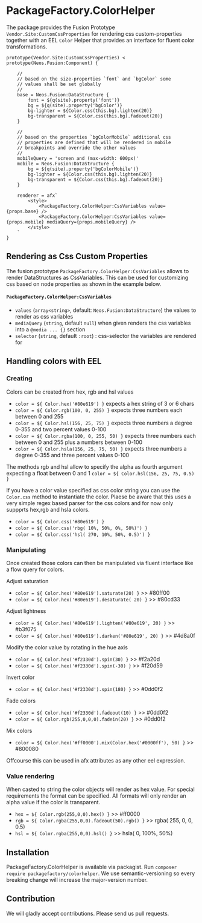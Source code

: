 # PackageFactory.ColorHelper

The package provides the Fusion Prototype `Vendor.Site:CustomCssProperties` 
for rendering css custom-properties together with an EEL `Color` Helper that
provides an interface for fluent color transformations. 

```
prototype(Vendor.Site:CustomCssProperties) < prototype(Neos.Fusion:Component) {

    //
    // based on the size-properties `font` and `bgColor` some
    // values shall be set globally
    // 
    base = Neos.Fusion:DataStructure {        
        font = ${q(site).property('font')}
        bg = ${q(site).property('bgColor')}
        bg-lighter = ${Color.css(this.bg).lighten(20)}
        bg-transparent = ${Color.css(this.bg).fadeout(20)}  
    }

    //
    // based on the properties `bgColorMobile` additional css
    // properties are defined that will be rendered in mobile 
    // breakpoints and override the other values 
    //  
    mobileQuery = 'screen and (max-width: 600px)'
    mobile = Neos.Fusion:DataStructure {
        bg = ${q(site).property('bgColorMobile')}
        bg-lighter = ${Color.css(this.bg).lighten(20)}
        bg-transparent = ${Color.css(this.bg).fadeout(20)}  
    }

    renderer = afx`
        <style>
            <PackageFactory.ColorHelper:CssVariables value={props.base} />
            <PackageFactory.ColorHelper:CssVariables value={props.mobile} mediaQuery={props.mobileQuery} />
        </style>
    `
}
```

## Rendering as Css Custom Properties

The fusion prototype `PackageFactory.ColorHelper:CssVariables` allows to 
render DataStructures as CssVariables. This can be used for customizing
css based on node properties as shown in the example below. 

#### `PackageFactory.ColorHelper:CssVariables`

- `values` (`array<string>`, default: `Neos.Fusion:DataStructure`) the values to render as css variables
- `mediaQuery` (`string`, default `null`) when given renders the css variables into a `@media ... {}` section 
- `selector` (`string`, default `:root`) : css-selector the variables are rendered for 

## Handling colors with EEL 

### Creating

Colors can be created from hex, rgb and hsl values
- `color = ${ Color.hex('#80e619') }`  expects a hex string of 3 or 6 chars
- `color = ${ Color.rgb(100, 0, 255) }` expects three numbers each between 0 and 255
- `color = ${ Color.hsl(156, 25, 75) }` expects three numbers a degree 0-355 and two percent values 0-100
- `color = ${ Color.rgba(100, 0, 255, 50) }` expects three numbers each between 0 and 255 plus a numbers between 0-100
- `color = ${ Color.hsla(156, 25, 75, 50) }` expects three numbers a degree 0-355 and three percent values 0-100

The methods rgb and hsl allow to specify the alpha as fourth argument 
expecting a float between 0 and 1 `color = ${ Color.hsl(156, 25, 75, 0.5) }`

If you have a color value specified as css color string you can use the
`Color.css` method to instantiate the color. Plaese be aware that this
uses a very simple regex based parser for the css colors and for now only 
suppprts hex,rgb and hsla colors.   

- `color = ${ Color.css('#80e619') }`
- `color = ${ Color.css('rbg( 10%, 50%, 0%, 50%)') }`
- `color = ${ Color.css('hsl( 270, 10%, 50%, 0.5)') }`

### Manipulating 

Once created those colors can then be manipulated via fluent interface
like a flow query for colors. 

Adjust saturation
- `color = ${ Color.hex('#80e619').saturate(20) }` >> #80ff00
- `color = ${ Color.hex('#80e619').desaturate( 20) }` >> #80cd33

Adjust lightness
- `color = ${ Color.hex('#80e619').lighten('#80e619', 20) }` >> #b3f075
- `color = ${ Color.hex('#80e619').darken('#80e619', 20) }` >> #4d8a0f

Modify the color value by rotating in the hue axis  
- `color = ${ Color.hex('#f2330d').spin(30) }` >> #f2a20d
- `color = ${ Color.hex('#f2330d').spin(-30) }` >> #f20d59

Invert color
- `color = ${ Color.hex('#f2330d').spin(180) }` >> #0dd0f2

Fade colors
- `color = ${ Color.hex('#f2330d').fadeout(10) }` >> #0dd0f2
- `color = ${ Color.rgb(255,0,0,0).fadein(20) }` >> #0dd0f2

Mix colors
- `color = ${ Color.hex('#ff0000').mix(Color.hex('#0000ff'), 50) }` >> #800080

Offcourse this can be used in afx attributes as any other eel expression.

### Value rendering

When casted to string the color objects will render as hex value. 
For special requirements the format can be specified. All formats will 
only render an alpha value if the color is transparent. 

- `hex = ${ Color.rgb(255,0,0).hex() }` >> #ff0000
- `rgb = ${ Color.rgba(255,0,0).fadeout(50).rgb() }` >> rgba( 255, 0, 0, 0.5)
- `hsl = ${ Color.rgba(255,0,0).hsl() }` >> hsla( 0, 100%, 50%)

## Installation

PackageFactory.ColorHelper is available via packagist. Run `composer require packagefactory/colorhelper`.
We use semantic-versioning so every breaking change will increase the major-version number.

## Contribution

We will gladly accept contributions. Please send us pull requests.
